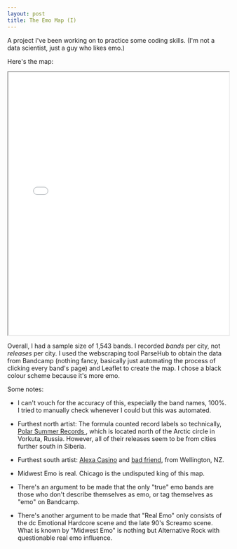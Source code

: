 ```yaml
---
layout: post
title: The Emo Map (I)
---
```


A project I've been working on to practice some coding skills. (I'm not a data scientist, just a guy who likes emo.)  

Here's the map: 

<iframe seamless src="/assets/emomap3.html" width="100%" height="600"></iframe>


Overall, I had a sample size of 1,543 bands. I recorded *bands* per city, not *releases* per city. I used the webscraping tool ParseHub to obtain the data from Bandcamp (nothing fancy, basically just automating the process of clicking every band's page) and Leaflet to create the map. I chose a black colour scheme because it's more emo. 

Some notes: 

- I can't vouch for the accuracy of this, especially the band names, 100%. I tried to manually check whenever I could but this was automated. 

- Furthest north artist: The formula counted record labels so technically, <a href="https://polarxsummer.bandcamp.com/music"> Polar Summer Records </a>, which is located north of the Arctic circle in Vorkuta, Russia. However, all of their releases seem to be from cities further south in Siberia. 

- Furthest south artist: <a href="https://alexacasino.bandcamp.com/music">Alexa Casino</a> and <a href="https://badfriendnz.bandcamp.com/">bad friend</a>, from Wellington, NZ.

- Midwest Emo is real. Chicago is the undisputed king of this map. 

- There's an argument to be made that the only "true" emo bands are those who don't describe themselves as emo, or tag themselves as "emo" on Bandcamp.

- There's another argument to be made that "Real Emo" only consists of the dc Emotional Hardcore scene and the late 90's Screamo scene. What is known by "Midwest Emo" is nothing but Alternative Rock with questionable real emo influence.
